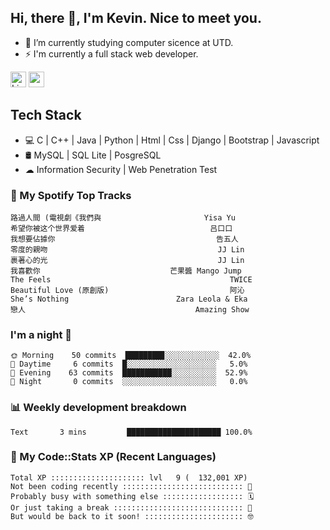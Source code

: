## Hi, there 👋, I'm Kevin. Nice to meet you.

- 🌱 I’m currently studying computer sicence at UTD.
- ⚡ I'm currently a full stack web developer.

<a href="https://www.linkedin.com/in/kevin12686/"><img alt="LinkedIn" src="https://img.shields.io/badge/linkedin%20-%230077B5.svg?&style=for-the-badge&logo=linkedin&logoColor=white" height=25></a>
<a href="https://www.instagram.com/kevin12686/"><img src="https://img.shields.io/badge/instagram-3f729b?&style=for-the-badge&logo=instagram&logoColor=white" height=25></a>

## Tech Stack

* 💻 C | C++ | Java | Python | Html | Css | Django | Bootstrap | Javascript
* 🛢️ MySQL | SQL Lite | PosgreSQL
* ☁ Information Security | Web Penetration Test

### 🎵 My Spotify Top Tracks

<!-- spotify start -->

```text
路過人間 (電視劇《我們與                       Yisa Yu
希望你被这个世界爱着                            吕口口
我想要佔據你                                    告五人
零度的親吻                                      JJ Lin
裹著心的光                                      JJ Lin
我喜歡你                             芒果醬 Mango Jump
The Feels                                        TWICE
Beautiful Love (原創版)                           阿沁
She’s Nothing                        Zara Leola & Eka
戀人                                      Amazing Show
```

<!-- spotify end -->

### I'm a night 🦉

<!-- early_bird start -->

```text
🌞 Morning    50 commits  ████████▊░░░░░░░░░░░░  42.0%
🌆 Daytime     6 commits  █░░░░░░░░░░░░░░░░░░░░   5.0%
🌃 Evening    63 commits  ███████████░░░░░░░░░░  52.9%
🌙 Night       0 commits  ░░░░░░░░░░░░░░░░░░░░░   0.0%
```

<!-- early_bird end -->

### 📊 Weekly development breakdown

<!-- code_time start -->

```text
Text       3 mins         █████████████████████ 100.0%
```

<!-- code_time end -->

### 🧰 My Code::Stats XP (Recent Languages)

<!-- codestats start -->

```text
Total XP ::::::::::::::::::::: lvl   9 (  132,001 XP) 
Not been coding recently ::::::::::::::::::::::::::: 🙈
Probably busy with something else :::::::::::::::::: 🗓
Or just taking a break ::::::::::::::::::::::::::::: 🌴
But would be back to it soon! :::::::::::::::::::::: 🤓
```

<!-- codestats end -->

